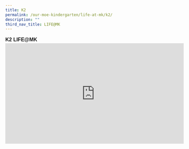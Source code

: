 ```yaml
---
title: K2
permalink: /our-moe-kindergarten/life-at-mk/k2/
description: ""
third_nav_title: LIFE@MK
---
```

<p style="line-height:1.3;font-size:16px;font-family:Arial;text-align:justify;"><b>K2 LIFE@MK</b><br>

<iframe width="560" height="315" src="https://www.youtube.com/embed/RLEGe-vJ-PA" title="LIFE@MK K2" frameborder="0" allow="accelerometer; autoplay; clipboard-write; encrypted-media; gyroscope; picture-in-picture; web-share" allowfullscreen></iframe></p>